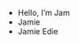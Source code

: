 - Hello, I’m Jam 
- Jamie 
- Jamie Edie 

<!---
jam8787/jam8787 is a ✨ special ✨ repository because its `README.md` (this file) appears on your GitHub profile.
You can click the Preview link to take a look at your changes.
--->
